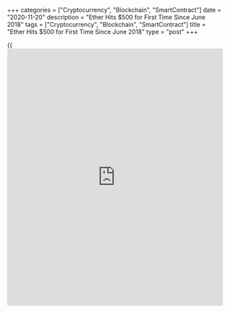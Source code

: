 +++
categories = ["Cryptocurrency", "Blockchain", "SmartContract"]
date = "2020-11-20"
description = "Ether Hits $500 for First Time Since June 2018"
tags = ["Cryptocurrency", "Blockchain", "SmartContract"]
title = "Ether Hits $500 for First Time Since June 2018"
type = "post"
+++

{{<iframe id="large-banner" src="https://www.bounty.group/#slide=7.0" width="100%" height="600" scrolling="no" style="border: 0px solid rgb(216, 221, 230); border-radius: 3px;">}}

Ether (ETH) returned to $500 for the first time in more than two years
on Nov. 20 as altcoins slowly staged a comeback from poor performance.
Data from Cointelegraph Markets, Coin360 and TradingView showed ETH/USD
briefly hitting the psychologically significant barrier in Friday
trading before a rejection halted progress.

![Ether Hits $500 for First Time Since June 2018][1]

Despite being capped at roughly 6% [daily](https://www.fintecher.org/2020/03/03/forex-trading-daily-strategy/) gains at press time, Ether’s
achievement delighted traders, who noted that overall in 2020, the
largest altcoin has outperformed even Bitcoin (BTC). Year-to-date
returns stand at 284% for Ether and 155% for Bitcoin.

Versus the pit of its price lows in mid March, just after the
coronavirus-induced cross-asset crash, Bitcoin was still the strongest
player. At the time, ETH/USD traded at just $117, making Friday’s levels
an increase of 327%, while BTC/USD gained 411% from $3,600 to $18,420.

Alongside the $500 visit — Ether’s first since June 2018 — other major
altcoins also showed signs of life, notably Litecoin (LTC), which with
12% gains outperformed Bitcoin on the day, and is the only major altcoin
to outperform BTC in the past month — by 7%.

_Source:[FXPro][2]_

   1. /files/downloads/1/a/e/1aea5feca3e0d98eaa07bf5a47187c13_16ede78ece7e5ef1bcf7a018263a90cd.png
   2. /geturl/index/9b3ea16a8b19b2a6e17ef6d534ac6e05dad1e9f9/